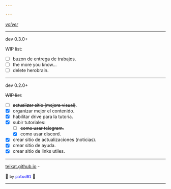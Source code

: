 ```yaml
---

---
```


<link rel="icon" href="../etc/icon1.png">

[*volver*][teikat]

---

dev 0.3.0+

WIP list:

- [ ] buzon de entrega de trabajos.
- [ ] the more you know...
- [ ] delete herobrain.

---

dev 0.2.0+

~~WIP list~~:

- [ ] ~~actualizar sitio (mejora visual)~~.
- [x] organizar mejor el contenido.
- [x] habilitar drive para la tutoria.
- [x] subir tutoriales:
    - [ ] ~~como usar telegram.~~
    - [x] como usar discord.
- [x] crear sitio de actualizaciones (noticias).
- [x] crear sitio de ayuda.
- [x] crear sitio de links utiles.

---

[teikat.github.io][teikat] - <span id="herobrine"></span>

:ghost: `by` <span style="color: blue;">`patod01`</span> :ghost:

[teikat]: https://teikat.github.io

---
